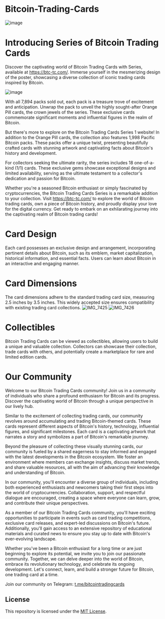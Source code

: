 # Bitcoin-Trading-Cards
![image](https://github.com/BitcoinTradingCards/Bitcoin-Trading-Cards/assets/133751253/a88ad565-0ab6-4d0a-a23f-1543b760ff23)

# Introducing Series of Bitcoin Trading Cards

Discover the captivating world of Bitcoin Trading Cards with Series, available at https://btc-tc.com/. Immerse yourself in the mesmerizing design of the poster, showcasing a diverse collection of iconic trading cards inspired by Bitcoin.

![image](https://github.com/BitcoinTradingCards/Bitcoin-Trading-Cards/assets/133751253/c51d14c3-a63c-4de5-88fe-71882aaa0bb5)

With all 7,894 packs sold out, each pack is a treasure trove of excitement and anticipation. Unwrap the pack to unveil the highly sought-after Orange Pill cards, the crown jewels of the series. These exclusive cards commemorate significant moments and influential figures in the realm of Bitcoin.

But there's more to explore on the Bitcoin Trading Cards Series 1 website! In addition to the Orange Pill cards, the collection also features 1,998 Pacific Bitcoin packs. These packs offer a unique twist, presenting beautifully crafted cards with stunning artwork and captivating facts about Bitcoin's history and development.

For collectors seeking the ultimate rarity, the series includes 18 one-of-a-kind (1/1) cards. These exclusive gems showcase exceptional designs and limited availability, serving as the ultimate testament to a collector's dedication and passion for Bitcoin.

Whether you're a seasoned Bitcoin enthusiast or simply fascinated by cryptocurrencies, the Bitcoin Trading Cards Series is a remarkable addition to your collection. Visit https://btc-tc.com/ to explore the world of Bitcoin trading cards, own a piece of Bitcoin history, and proudly display your love for the digital currency. Get ready to embark on an exhilarating journey into the captivating realm of Bitcoin trading cards!

# Card Design
Each card possesses an exclusive design and arrangement, incorporating pertinent details about Bitcoin, such as its emblem, market capitalization, historical information, and essential facts. Users can learn about Bitcoin in an interactive and engaging manner.

# Card Dimensions
The card dimensions adhere to the standard trading card size, measuring 2.5 inches by 3.5 inches. This widely accepted size ensures compatibility with existing trading card collections.
![IMG_7425](https://github.com/BitcoinTradingCards/Bitcoin-Trading-Cards/assets/133751253/c87ff473-688c-4f39-9566-bf84686ab015)
![IMG_7426](https://github.com/BitcoinTradingCards/Bitcoin-Trading-Cards/assets/133751253/a840b7a1-5bb1-49a6-b2e7-e085acde82f5)

# Collectibles
Bitcoin Trading Cards can be viewed as collectibles, allowing users to build a unique and valuable collection. Collectors can showcase their collection, trade cards with others, and potentially create a marketplace for rare and limited edition cards.

# Our Community
Welcome to our Bitcoin Trading Cards community! Join us in a community of individuals who share a profound enthusiasm for Bitcoin and its progress. Discover the captivating world of Bitcoin through a unique perspective in our lively hub.

Similar to the excitement of collecting trading cards, our community revolves around accumulating and trading Bitcoin-themed cards. These cards represent different aspects of Bitcoin's history, technology, influential figures, and significant milestones. Each card is a captivating artwork that narrates a story and symbolizes a part of Bitcoin's remarkable journey.

Beyond the pleasure of collecting these visually stunning cards, our community is fueled by a shared eagerness to stay informed and engaged with the latest developments in the Bitcoin ecosystem. We foster an environment where members can exchange insights, discuss market trends, and share valuable resources, all with the aim of advancing their knowledge and understanding of Bitcoin.

In our community, you'll encounter a diverse group of individuals, including both experienced enthusiasts and newcomers taking their first steps into the world of cryptocurrencies. Collaboration, support, and respectful dialogue are encouraged, creating a space where everyone can learn, grow, and contribute their unique perspectives.

As a member of our Bitcoin Trading Cards community, you'll have exciting opportunities to participate in events such as card trading competitions, exclusive card releases, and expert-led discussions on Bitcoin's future. Additionally, you'll gain access to an extensive repository of educational materials and curated news to ensure you stay up to date with Bitcoin's ever-evolving landscape.

Whether you've been a Bitcoin enthusiast for a long time or are just beginning to explore its potential, we invite you to join our passionate community. Together, we can delve deeper into the world of Bitcoin, embrace its revolutionary technology, and celebrate its ongoing development. Let's connect, learn, and build a stronger future for Bitcoin, one trading card at a time.

Join our community on Telegram: [t.me/bitcointradingcards](https://t.me/bitcointradingcards)

## License

This repository is licensed under the [MIT License](LICENSE.md).
